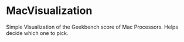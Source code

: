 # MacVisualization
Simple Visualization of the Geekbench score of Mac Processors. Helps decide which one to pick. 
